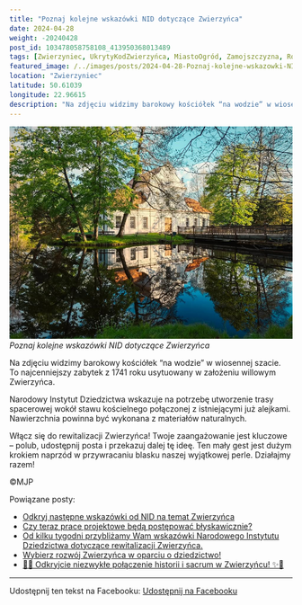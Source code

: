 ```yaml
---
title: "Poznaj kolejne wskazówki NID dotyczące Zwierzyńca"
date: 2024-04-28
weight: -20240428
post_id: 103478058758108_413950368013489
tags: [Zwierzyniec, UkrytyKodZwierzyńca, MiastoOgród, Zamojszczyzna, Roztocze, Lubelskie, villarestituta, turystyka, dziedzictwo, zabytki, krajobrazy, TajemnicePrzeszłości, PodróżeWczasie, MagiczneMiejsce]
featured_image: /../images/posts/2024-04-28-Poznaj-kolejne-wskazowki-NID-dotyczace-Zwierzynca.jpg
location: "Zwierzyniec"
latitude: 50.61039
longitude: 22.96615
description: "Na zdjęciu widzimy barokowy kościółek “na wodzie” w wiosennej szacie. To najcenniejszy zabytek z 1741 roku usytuowany w założeniu willowym Zwierzyńca...."
---
```


![Poznaj kolejne wskazówki NID dotyczące Zwierzyńca](/images/posts/2024-04-28-Poznaj-kolejne-wskazowki-NID-dotyczace-Zwierzynca.jpg)
*Poznaj kolejne wskazówki NID dotyczące Zwierzyńca*

Na zdjęciu widzimy barokowy kościółek “na wodzie” w wiosennej szacie. To najcenniejszy zabytek z 1741 roku usytuowany w założeniu willowym Zwierzyńca.

Narodowy Instytut Dziedzictwa wskazuje na potrzebę utworzenie trasy spacerowej wokół stawu kościelnego połączonej z istniejącymi już alejkami. Nawierzchnia powinna być wykonana z materiałów naturalnych.

Włącz się do rewitalizacji Zwierzyńca!
Twoje zaangażowanie jest kluczowe – polub, udostępnij posta i przekazuj dalej tę ideę.
Ten mały gest jest dużym krokiem naprzód w przywracaniu blasku naszej wyjątkowej perle.
Działajmy razem!



©MJP

Powiązane posty:
- [Odkryj następne wskazówki od NID na temat Zwierzyńca](/posts/Odkryj-nastepne-wskazowki-od-NID-na-temat-Zwierzynca)
- [Czy teraz prace projektowe będą postępować błyskawicznie?](/posts/Czy-teraz-prace-projektowe-beda-postepowac-blyskawicznie)
- [Od kilku tygodni przybliżamy Wam wskazówki Narodowego Instytutu Dziedzictwa dotyczące rewitalizacji Zwierzyńca.](/posts/Od-kilku-tygodni-przyblizamy-Wam-wskazowki-Narodowego)
- [Wybierz rozwój Zwierzyńca w oparciu o dziedzictwo!](/posts/Wybierz-rozwoj-Zwierzynca-w-oparciu-o-dziedzictwo)
- [🌟✨ Odkryjcie niezwykłe połączenie historii i sacrum w Zwierzyńcu! ✨🌟](/posts/-Odkryjcie-niezwykle-polaczenie-historii-i-sacrum)


---

Udostępnij ten tekst na Facebooku:
[Udostępnij na Facebooku](https://www.facebook.com/sharer/sharer.php?u=https://stowarzyszeniewachniewskiej.pl/posts/Poznaj-kolejne-wskazowki-NID-dotyczace-Zwierzynca)

<script type="application/ld+json">
{
  "@context": "https://schema.org",
  "@type": "BlogPosting",
  "headline": "Poznaj kolejne wskazówki NID dotyczące Zwierzyńca",
  "datePublished": "2024-04-28",
  "dateModified": "2024-04-28",
  "author": {
    "@type": "Person",
    "name": "Michał Jan Patyk"
  },
  "publisher": {
    "@type": "Organization",
    "name": "Stowarzyszenie im. Aleksandry Wachniewskiej",
    "logo": {
      "@type": "ImageObject",
      "url": "https://stowarzyszeniewachniewskiej.pl/images/logo/logo.svg"
    }
  },
  "mainEntityOfPage": {
    "@type": "WebPage",
    "@id": "https://stowarzyszeniewachniewskiej.pl/posts/Poznaj-kolejne-wskazowki-NID-dotyczace-Zwierzynca"
  },
  "image": {
    "@type": "ImageObject",
    "url": "https://stowarzyszeniewachniewskiej.pl/images/posts/2024-04-28-Poznaj-kolejne-wskazowki-NID-dotyczace-Zwierzynca.jpg"
  },
  "articleSection": "Dziedzictwo Kulturowe i Zabytki",
  "keywords": "Zwierzyniec, UkrytyKodZwierzyńca, MiastoOgród, Zamojszczyzna, Roztocze, Lubelskie, villarestituta, turystyka, dziedzictwo, zabytki, krajobrazy, TajemnicePrzeszłości, PodróżeWczasie, MagiczneMiejsce",
  "wordCount": 79,
  "articleBody": "Na zdjęciu widzimy barokowy kościółek “na wodzie” w wiosennej szacie. To najcenniejszy zabytek z 1741 roku usytuowany w założeniu willowym Zwierzyńca.\n\nNarodowy Instytut Dziedzictwa wskazuje na potrzebę utworzenie trasy spacerowej wokół stawu kościelnego połączonej z istniejącymi już alejkami. Nawierzchnia powinna być wykonana z materiałów naturalnych.\n\nWłącz się do rewitalizacji Zwierzyńca! \nTwoje zaangażowanie jest kluczowe – polub, udostępnij posta i przekazuj dalej tę ideę.\nTen mały gest jest dużym krokiem naprzód w przywracaniu blasku naszej wyjątkowej perle. \nDziałajmy razem!\n\n              \n\n©MJP",
  "description": "Odkryj piękno Zwierzyńca i jego zabytki.",
  "copyrightHolder": {
    "@type": "Person",
    "name": "Michał Jan Patyk"
  }
}
</script>
<script type="application/ld+json">
{
  "@context": "https://schema.org",
  "@type": "BreadcrumbList",
  "itemListElement": [
    {
      "@type": "ListItem",
      "position": 1,
      "name": "Home",
      "item": "https://stowarzyszeniewachniewskiej.pl"
    },
    {
      "@type": "ListItem",
      "position": 2,
      "name": "posts",
      "item": "https://stowarzyszeniewachniewskiej.pl/posts"
    },
    {
      "@type": "ListItem",
      "position": 3,
      "name": "Poznaj kolejne wskazówki NID dotyczące Zwierzyńca",
      "item": "https://stowarzyszeniewachniewskiej.pl/posts/Poznaj-kolejne-wskazowki-NID-dotyczace-Zwierzynca"
    }
  ]
}
</script>
